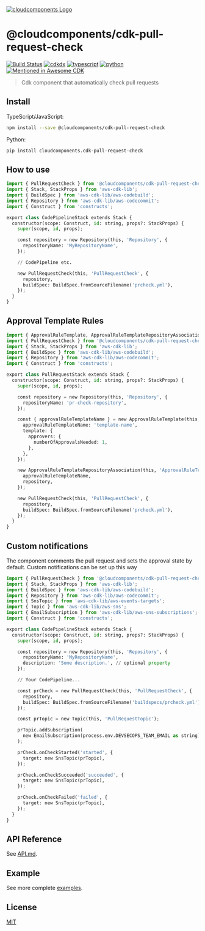 [![cloudcomponents Logo](https://raw.githubusercontent.com/cloudcomponents/cdk-constructs/master/logo.png)](https://github.com/cloudcomponents/cdk-constructs)

# @cloudcomponents/cdk-pull-request-check

[![Build Status](https://github.com/cloudcomponents/cdk-constructs/workflows/Build/badge.svg)](https://github.com/cloudcomponents/cdk-constructs/actions?query=workflow=Build)
[![cdkdx](https://img.shields.io/badge/buildtool-cdkdx-blue.svg)](https://github.com/hupe1980/cdkdx)
[![typescript](https://img.shields.io/badge/jsii-typescript-blueviolet.svg)](https://www.npmjs.com/package/@cloudcomponents/cdk-pull-request-check)
[![python](https://img.shields.io/badge/jsii-python-blueviolet.svg)](https://pypi.org/project/cloudcomponents.cdk-pull-request-check/)
[![Mentioned in Awesome CDK](https://awesome.re/mentioned-badge.svg)](https://github.com/kolomied/awesome-cdk)

> Cdk component that automatically check pull requests

## Install

TypeScript/JavaScript:

```bash
npm install --save @cloudcomponents/cdk-pull-request-check
```

Python:

```bash
pip install cloudcomponents.cdk-pull-request-check
```

## How to use

```python
import { PullRequestCheck } from '@cloudcomponents/cdk-pull-request-check';
import { Stack, StackProps } from 'aws-cdk-lib';
import { BuildSpec } from 'aws-cdk-lib/aws-codebuild';
import { Repository } from 'aws-cdk-lib/aws-codecommit';
import { Construct } from 'constructs';

export class CodePipelineStack extends Stack {
  constructor(scope: Construct, id: string, props?: StackProps) {
    super(scope, id, props);

    const repository = new Repository(this, 'Repository', {
      repositoryName: 'MyRepositoryName',
    });

    // CodePipeline etc.

    new PullRequestCheck(this, 'PullRequestCheck', {
      repository,
      buildSpec: BuildSpec.fromSourceFilename('prcheck.yml'),
    });
  }
}
```

## Approval Template Rules

```python
import { ApprovalRuleTemplate, ApprovalRuleTemplateRepositoryAssociation } from '@cloudcomponents/cdk-pull-request-approval-rule';
import { PullRequestCheck } from '@cloudcomponents/cdk-pull-request-check';
import { Stack, StackProps } from 'aws-cdk-lib';
import { BuildSpec } from 'aws-cdk-lib/aws-codebuild';
import { Repository } from 'aws-cdk-lib/aws-codecommit';
import { Construct } from 'constructs';

export class PullRequestStack extends Stack {
  constructor(scope: Construct, id: string, props?: StackProps) {
    super(scope, id, props);

    const repository = new Repository(this, 'Repository', {
      repositoryName: 'pr-check-repository',
    });

    const { approvalRuleTemplateName } = new ApprovalRuleTemplate(this, 'ApprovalRuleTemplate', {
      approvalRuleTemplateName: 'template-name',
      template: {
        approvers: {
          numberOfApprovalsNeeded: 1,
        },
      },
    });

    new ApprovalRuleTemplateRepositoryAssociation(this, 'ApprovalRuleTemplateRepositoryAssociation', {
      approvalRuleTemplateName,
      repository,
    });

    new PullRequestCheck(this, 'PullRequestCheck', {
      repository,
      buildSpec: BuildSpec.fromSourceFilename('prcheck.yml'),
    });
  }
}
```

## Custom notifications

The component comments the pull request and sets the approval state by default. Custom notifications can be set up this way

```python
import { PullRequestCheck } from '@cloudcomponents/cdk-pull-request-check';
import { Stack, StackProps } from 'aws-cdk-lib';
import { BuildSpec } from 'aws-cdk-lib/aws-codebuild';
import { Repository } from 'aws-cdk-lib/aws-codecommit';
import { SnsTopic } from 'aws-cdk-lib/aws-events-targets';
import { Topic } from 'aws-cdk-lib/aws-sns';
import { EmailSubscription } from 'aws-cdk-lib/aws-sns-subscriptions';
import { Construct } from 'constructs';

export class CodePipelineStack extends Stack {
  constructor(scope: Construct, id: string, props?: StackProps) {
    super(scope, id, props);

    const repository = new Repository(this, 'Repository', {
      repositoryName: 'MyRepositoryName',
      description: 'Some description.', // optional property
    });

    // Your CodePipeline...

    const prCheck = new PullRequestCheck(this, 'PullRequestCheck', {
      repository,
      buildSpec: BuildSpec.fromSourceFilename('buildspecs/prcheck.yml'),
    });

    const prTopic = new Topic(this, 'PullRequestTopic');

    prTopic.addSubscription(
      new EmailSubscription(process.env.DEVSECOPS_TEAM_EMAIL as string),
    );

    prCheck.onCheckStarted('started', {
      target: new SnsTopic(prTopic),
    });

    prCheck.onCheckSucceeded('succeeded', {
      target: new SnsTopic(prTopic),
    });

    prCheck.onCheckFailed('failed', {
      target: new SnsTopic(prTopic),
    });
  }
}
```

## API Reference

See [API.md](https://github.com/cloudcomponents/cdk-constructs/tree/master/packages/cdk-pull-request-check/API.md).

## Example

See more complete [examples](https://github.com/cloudcomponents/cdk-constructs/tree/master/examples).

## License

[MIT](https://github.com/cloudcomponents/cdk-constructs/tree/master/packages/cdk-pull-request-check/LICENSE)
